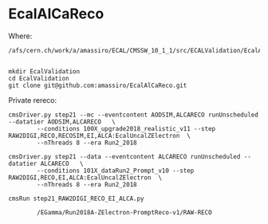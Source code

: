 # EcalAlCaReco

Where:

    /afs/cern.ch/work/a/amassiro/ECAL/CMSSW_10_1_1/src/ECALValidation/EcalAlCaReco/
    
    
    mkdir EcalValidation
    cd EcalValidation
    git clone git@github.com:amassiro/EcalAlCaReco.git

    
    
Private rereco:

    cmsDriver.py step21 --mc --eventcontent AODSIM,ALCARECO runUnscheduled --datatier AODSIM,ALCARECO   \
            --conditions 100X_upgrade2018_realistic_v11 --step RAW2DIGI,RECO,RECOSIM,EI,ALCA:EcalUncalZElectron  \
            --nThreads 8 --era Run2_2018
            
    cmsDriver.py step21 --data --eventcontent ALCARECO runUnscheduled --datatier ALCARECO   \
            --conditions 101X_dataRun2_Prompt_v10 --step RAW2DIGI,RECO,EI,ALCA:EcalUncalZElectron  \
            --nThreads 8 --era Run2_2018

    cmsRun step21_RAW2DIGI_RECO_EI_ALCA.py
    
            /EGamma/Run2018A-ZElectron-PromptReco-v1/RAW-RECO


